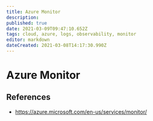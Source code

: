 ```yaml
---
title: Azure Monitor
description: 
published: true
date: 2021-03-09T09:47:10.652Z
tags: cloud, azure, logs, observability, monitor
editor: markdown
dateCreated: 2021-03-08T14:17:30.990Z
---
```


# Azure Monitor
## References
- https://azure.microsoft.com/en-us/services/monitor/	